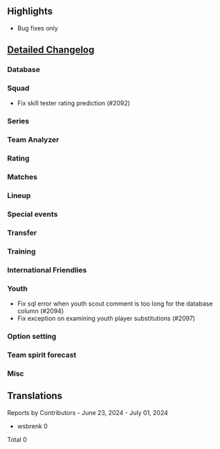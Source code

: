 

## Highlights
* Bug fixes only 

## [Detailed Changelog](https://github.com/ho-dev/HattrickOrganizer/issues?q=milestone%3A8.1)

### Database

### Squad
* Fix skill tester rating prediction (#2092)

### Series

### Team Analyzer

### Rating

### Matches

### Lineup

### Special events

### Transfer

### Training

### International Friendlies

### Youth
* Fix sql error when youth scout comment is too long for the database column (#2094)
* Fix exception on examining youth player substitutions (#2097)

### Option setting

### Team spirit forecast

### Misc

## Translations

Reports by Contributors - June 23, 2024 - July 01, 2024

* wsbrenk 0

Total 0
